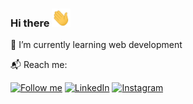### Hi there <img src="https://raw.githubusercontent.com/ABSphreak/ABSphreak/master/gifs/Hi.gif" width="30">

🌱 I’m currently learning web development

📬 Reach me:

[<img src="https://img.shields.io/github/followers/beatrizadm?label=follow&style=social" height="20" title="Follow me" />](https://github.com/beatrizadm) 
[<img src="https://img.shields.io/badge/-LinkedIn-blue?style=flat-square&logo=Linkedin&logoColor=white&link=https://www.linkedin.com/in/beatrizadm" height="20" title="LinkedIn" />](https://www.linkedin.com/in/beatrizadm) 
[<img src="https://img.shields.io/badge/-Instagram-purple?style=flat-square&logo=Instagram&logoColor=white&link=https://www.instagram.com/beatrizadm" height="20" title="Instagram" />](https://www.instagram.com/beatrizadm)



<!--
**beatrizadm/beatrizadm** is a ✨ _special_ ✨ repository because its `README.md` (this file) appears on your GitHub profile.


[![Linkedin](https://icon-icons.com/icons2/652/PNG/32/linkedin_icon-icons.com_59873.png)](https://www.linkedin.com/in/beatrizadm/)
[![Instagram](https://icon-icons.com/icons2/2428/PNG/32/instagram_black_logo_icon_147122.png)](https://www.instagram.com/beatrizadm/)
[![Linkedin](https://icon-icons.com/icons2/652/PNG/48/linkedin_icon-icons.com_59873.png)](https://www.linkedin.com/in/beatrizadm/)
[![Instagram](https://icon-icons.com/icons2/2428/PNG/48/instagram_black_logo_icon_147122.png)](https://www.instagram.com/beatrizadm/)


Here are some ideas to get you started:

- 🔭 I’m currently working on ...
- 🌱 I’m currently learning ...
- 👯 I’m looking to collaborate on ...
- 🤔 I’m looking for help with ...
- 💬 Ask me about ...
- 📫 How to reach me: ...
- 😄 Pronouns: ...
- ⚡ Fun fact: ...
-->
